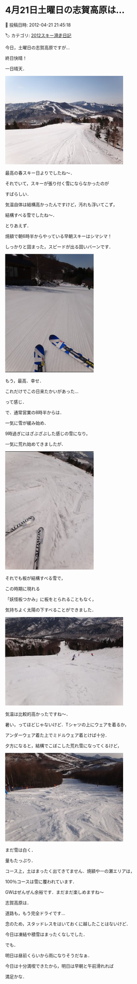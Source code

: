 # 4月21日土曜日の志賀高原は…

📅 投稿日時: 2012-04-21 21:45:18

🏷️ カテゴリ: [2012スキー滑走日記](cca3a0e9524e0203150f790b1fc3c71ad.md)

今日，土曜日の志賀高原ですが…





終日快晴！


一日晴天．




![f44da0faa34dfcefb9d65003b4f9f193.jpg](images/f44da0faa34dfcefb9d65003b4f9f193.jpg)




最高の春スキー日よりでしたね～．


それでいて，スキーが張り付く雪にならなかったのが


すばらしい．


気温自体は結構高かったんですけど，汚れも浮いてこず，


結構すべる雪でしたね～．





とりあえず．


焼額で朝6時半からやっている早朝スキーはシマシマ！


しっかりと固まった，スピードが出る固いバーンです．




![09061ba13d056bd8ba80b70c9873fa9d.jpg](images/09061ba13d056bd8ba80b70c9873fa9d.jpg)




もう，最高．幸せ．


これだけでこの日来たかいがあった…


って感じ．





で．通常営業の8時半からは．


一気に雪が緩み始め．


9時過ぎにはざぶざぶした感じの雪になり，


一気に荒れ始めてきましたが．




![e5eba7bd11ee22f521c65ba5cc8a84ae.jpg](images/e5eba7bd11ee22f521c65ba5cc8a84ae.jpg)




それでも板が結構すべる雪で，


この時期に現れる


「妖怪板つかみ」に板をとられることもなく，


気持ちよく太陽の下すべることができました．




![a83d4732bbd46ef80dcd4cc2287bd4cd.jpg](images/a83d4732bbd46ef80dcd4cc2287bd4cd.jpg)







気温は比較的高かったですね～．


暑い，ってほどじゃないけど．Tシャツの上にウェアを着るか，


アンダーウェア着た上でミドルウェア着とけば十分．





夕方になると，結構でこぼこした荒れ雪になってくるけど，




![e276571808a49fb3c80a46fc7d0de583.jpg](images/e276571808a49fb3c80a46fc7d0de583.jpg)




まだ雪は白く．


量もたっぷり．


コース上，土はまったく出てきてません．焼額や一の瀬エリアは，


100％コースは雪に覆われています．


GWはぜんぜん余裕です．まだまだ楽しめますね～


志賀高原は．





道路も，もう完全ドライです…


念のため，スタッドレスをはいておくに越したことはないけど．


今日は凍結や積雪はまったくなしでした．





でも．


明日は昼前くらいから雨になりそうだなぁ．


今日は十分満喫できたから，明日は早朝と午前滑れれば


満足かな．
